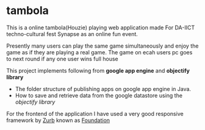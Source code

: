 **tambola**
=======

This is a online tambola(Houzie) playing web application made For DA-IICT techno-cultural fest Synapse as an online fun event.

Presently many users can play the same game simultaneously and enjoy the game as if they are playing a real game. The game on ecah users pc goes to next round if any one user 
wins full house

This project implements following from **google app engine** and **objectify library**

  * The folder structure of publishing apps on google app engine in Java.
  * How to save and retrieve data from the google datastore using the _objectify library_
  
For the frontend of the application I have used a very good responsive framework by [Zurb](http://zurb.com) known as [Foundation](http://foundation.zurb.com)




  

